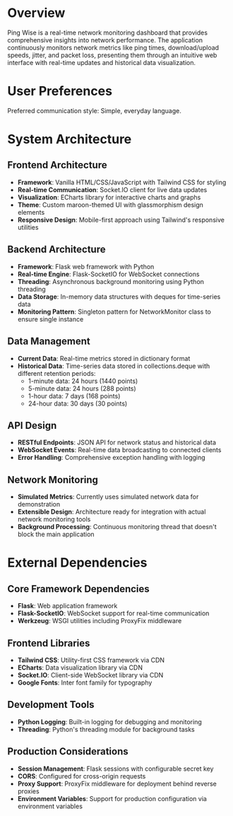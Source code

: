 # Overview

Ping Wise is a real-time network monitoring dashboard that provides comprehensive insights into network performance. The application continuously monitors network metrics like ping times, download/upload speeds, jitter, and packet loss, presenting them through an intuitive web interface with real-time updates and historical data visualization.

# User Preferences

Preferred communication style: Simple, everyday language.

# System Architecture

## Frontend Architecture
- **Framework**: Vanilla HTML/CSS/JavaScript with Tailwind CSS for styling
- **Real-time Communication**: Socket.IO client for live data updates
- **Visualization**: ECharts library for interactive charts and graphs
- **Theme**: Custom maroon-themed UI with glassmorphism design elements
- **Responsive Design**: Mobile-first approach using Tailwind's responsive utilities

## Backend Architecture
- **Framework**: Flask web framework with Python
- **Real-time Engine**: Flask-SocketIO for WebSocket connections
- **Threading**: Asynchronous background monitoring using Python threading
- **Data Storage**: In-memory data structures with deques for time-series data
- **Monitoring Pattern**: Singleton pattern for NetworkMonitor class to ensure single instance

## Data Management
- **Current Data**: Real-time metrics stored in dictionary format
- **Historical Data**: Time-series data stored in collections.deque with different retention periods:
  - 1-minute data: 24 hours (1440 points)
  - 5-minute data: 24 hours (288 points)  
  - 1-hour data: 7 days (168 points)
  - 24-hour data: 30 days (30 points)

## API Design
- **RESTful Endpoints**: JSON API for network status and historical data
- **WebSocket Events**: Real-time data broadcasting to connected clients
- **Error Handling**: Comprehensive exception handling with logging

## Network Monitoring
- **Simulated Metrics**: Currently uses simulated network data for demonstration
- **Extensible Design**: Architecture ready for integration with actual network monitoring tools
- **Background Processing**: Continuous monitoring thread that doesn't block the main application

# External Dependencies

## Core Framework Dependencies
- **Flask**: Web application framework
- **Flask-SocketIO**: WebSocket support for real-time communication
- **Werkzeug**: WSGI utilities including ProxyFix middleware

## Frontend Libraries
- **Tailwind CSS**: Utility-first CSS framework via CDN
- **ECharts**: Data visualization library via CDN
- **Socket.IO**: Client-side WebSocket library via CDN
- **Google Fonts**: Inter font family for typography

## Development Tools
- **Python Logging**: Built-in logging for debugging and monitoring
- **Threading**: Python's threading module for background tasks

## Production Considerations
- **Session Management**: Flask sessions with configurable secret key
- **CORS**: Configured for cross-origin requests
- **Proxy Support**: ProxyFix middleware for deployment behind reverse proxies
- **Environment Variables**: Support for production configuration via environment variables